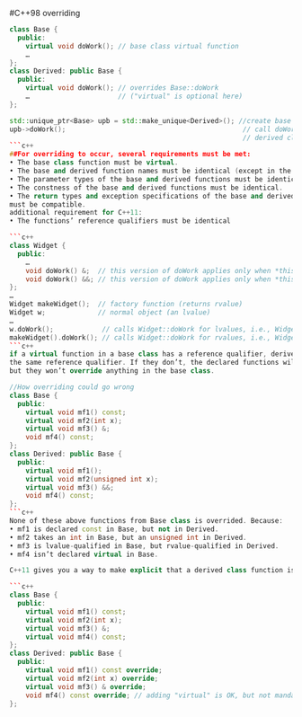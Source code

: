 #C++98 overriding 
```c++
class Base {
  public:
    virtual void doWork(); // base class virtual function
    …
};
class Derived: public Base {
  public:
    virtual void doWork(); // overrides Base::doWork
    …                      // ("virtual" is optional here)
}; 

std::unique_ptr<Base> upb = std::make_unique<Derived>(); //create base class pointer to derived class object;
upb->doWork();                                            // call doWork through base class ptr; 
                                                          // derived class function is invoked
```c++                                                          
##For overriding to occur, several requirements must be met:
• The base class function must be virtual.
• The base and derived function names must be identical (except in the case of destructors).
• The parameter types of the base and derived functions must be identical.
• The constness of the base and derived functions must be identical.
• The return types and exception specifications of the base and derived functions
must be compatible.
additional requirement for C++11:
• The functions’ reference qualifiers must be identical

```c++
class Widget {
  public:
    …
    void doWork() &;  // this version of doWork applies only when *this is an lvalue. !Interesting syntax!
    void doWork() &&; // this version of doWork applies only when *this is an rvalue. !Interesing syntax!
}; 
…
Widget makeWidget();  // factory function (returns rvalue)
Widget w;             // normal object (an lvalue)
…
w.doWork();            // calls Widget::doWork for lvalues, i.e., Widget::doWork &
makeWidget().doWork(); // calls Widget::doWork for rvalues, i.e., Widget::doWork &&
```c++
if a virtual function in a base class has a reference qualifier, derived class overrides of that function must have exactly 
the same reference qualifier. If they don’t, the declared functions will still exist in the derived class,
but they won’t override anything in the base class.

//How overriding could go wrong
class Base {
  public:
    virtual void mf1() const;
    virtual void mf2(int x);
    virtual void mf3() &;
    void mf4() const;
};
class Derived: public Base {
  public:
    virtual void mf1();
    virtual void mf2(unsigned int x);
    virtual void mf3() &&;
    void mf4() const;
};
```c++
None of these above functions from Base class is overrided. Because:
• mf1 is declared const in Base, but not in Derived.
• mf2 takes an int in Base, but an unsigned int in Derived.
• mf3 is lvalue-qualified in Base, but rvalue-qualified in Derived.
• mf4 isn’t declared virtual in Base.

C++11 gives you a way to make explicit that a derived class function is supposed to override a base class version: declare it override. 

```c++
class Base {
  public:
    virtual void mf1() const;
    virtual void mf2(int x);
    virtual void mf3() &;
    virtual void mf4() const;
};
class Derived: public Base {
  public:
    virtual void mf1() const override;
    virtual void mf2(int x) override;
    virtual void mf3() & override;
    void mf4() const override; // adding "virtual" is OK, but not mandatory
};
```

